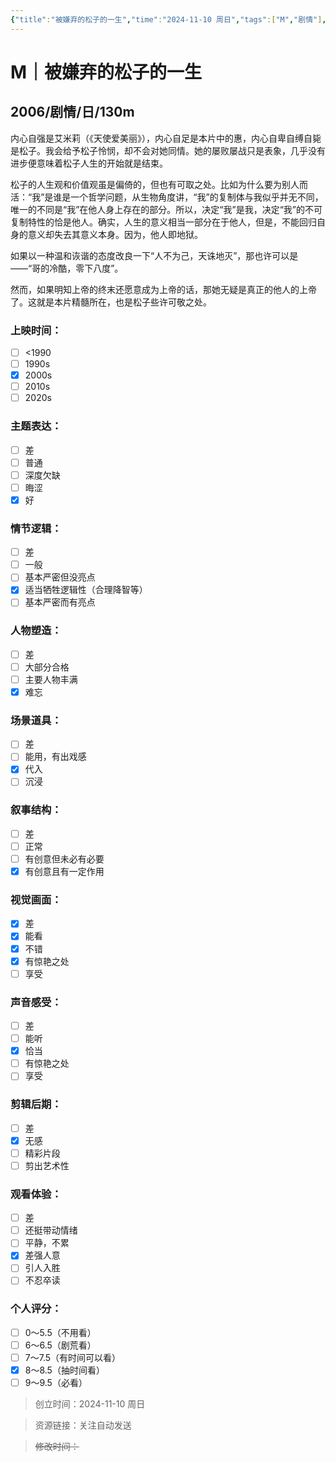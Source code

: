 ```yaml
---
{"title":"被嫌弃的松子的一生","time":"2024-11-10 周日","tags":["M","剧情"],"rating":8,"豆瓣":8.8,"dg-publish":true,"permalink":"/300 评价/M/新近看过/被嫌弃的松子的一生/","dgPassFrontmatter":true,"created":"2024-11-10T19:14:26.223+08:00","updated":"2024-11-10T20:06:12.587+08:00"}
---
```


# M｜被嫌弃的松子的一生
## 2006/剧情/日/130m
内心自强是艾米莉（《天使爱美丽》），内心自足是本片中的惠，内心自卑自缚自毙是松子。我会给予松子怜悯，却不会对她同情。她的屡败屡战只是表象，几乎没有进步便意味着松子人生的开始就是结束。

松子的人生观和价值观虽是偏倚的，但也有可取之处。比如为什么要为别人而活：“我”是谁是一个哲学问题，从生物角度讲，“我”的复制体与我似乎并无不同，唯一的不同是“我”在他人身上存在的部分。所以，决定“我”是我，决定“我”的不可复制特性的恰是他人。确实，人生的意义相当一部分在于他人，但是，不能回归自身的意义却失去其意义本身。因为，他人即地狱。

如果以一种温和诙谐的态度改良一下“人不为己，天诛地灭”，那也许可以是——“哥的冷酷，零下八度”。

然而，如果明知上帝的终末还愿意成为上帝的话，那她无疑是真正的他人的上帝了。这就是本片精髓所在，也是松子些许可敬之处。
### 上映时间：
- [ ] <1990
- [ ] 1990s
- [x] 2000s
- [ ] 2010s
- [ ] 2020s
### 主题表达：
- [ ] 差
- [ ] 普通
- [ ] 深度欠缺
- [ ] 晦涩
- [x] 好
### 情节逻辑：
- [ ] 差
- [ ] 一般
- [ ] 基本严密但没亮点
- [x] 适当牺牲逻辑性（合理降智等）
- [ ] 基本严密而有亮点
### 人物塑造：
- [ ] 差
- [ ] 大部分合格
- [ ] 主要人物丰满
- [x] 难忘
### 场景道具：
- [ ] 差
- [ ] 能用，有出戏感
- [x] 代入
- [ ] 沉浸
### 叙事结构：
- [ ] 差
- [ ] 正常
- [ ] 有创意但未必有必要
- [x] 有创意且有一定作用
### 视觉画面：
- [x] 差
- [x] 能看
- [x] 不错
- [x] 有惊艳之处
- [ ] 享受
### 声音感受：
- [ ] 差
- [ ] 能听
- [x] 恰当
- [ ] 有惊艳之处
- [ ] 享受
### 剪辑后期：
- [ ] 差
- [x] 无感
- [ ] 精彩片段
- [ ] 剪出艺术性
### 观看体验：
- [ ] 差
- [ ] 还挺带动情绪
- [ ] 平静，不累
- [x] 差强人意
- [ ] 引人入胜
- [ ] 不忍卒读
### 个人评分：
- [ ] 0～5.5（不用看）
- [ ] 6～6.5（剧荒看）
- [ ] 7～7.5（有时间可以看）
- [x] 8～8.5（抽时间看）
- [ ] 9～9.5（必看）

>创立时间：2024-11-10 周日

>资源链接：关注自动发送

>~~修改时间：~~



